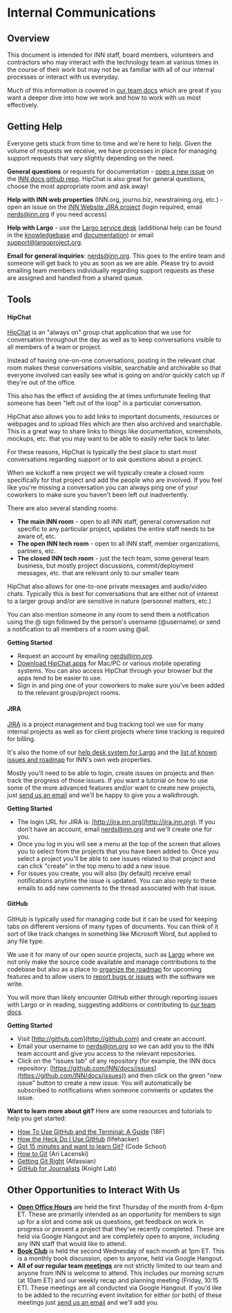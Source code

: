 # Internal Communications

## Overview

This document is intended for INN staff, board members, volunteers and contractors who may interact with the technology team at various times in the course of their work but may not be as familiar with all of our internal processes or interact with us everyday.

Much of this information is covered in [our team docs](http://github.com/inn/docs) which are great if you want a deeper dive into how we work and how to work with us most effectively.

## Getting Help

Everyone gets stuck from time to time and we're here to help. Given the volume of requests we receive, we have processes in place for managing support requests that vary slightly depending on the need.

**General questions** or requests for documentation - [open a new issue](https://github.com/INN/docs/issues) on the [INN docs github repo](https://github.com/INN/docs). HipChat is also great for general questions, choose the most appropriate room and ask away!

**Help with INN web properties** (INN.org, journo.biz, newstraining.org, etc.) - open an issue on the [INN Website JIRA project](http://jira.inn.org/browse/INNDEV/) (login required, email [nerds@inn.org](mailto:nerds@inn.org) if you need access)

**Help with Largo** - use the [Largo service desk](http://jira.inn.org/servicedesk/customer/portal/4) (additional help can be found in the [knowledgebase](http://confluence.inn.org/display/LKB/Largo+Knowledge+Base) and [documentation](http://largo.readthedocs.org/)) or email [support@largoproject.org](mailto:support@largoproject.org).

**Email for general inquiries**: [nerds@inn.org](mailto:nerds@inn.org). This goes to the entire team and someone will get back to you as soon as we are able. Please try to avoid emailing team members individually regarding support requests as these are assigned and handled from a shared queue.

## Tools

#### HipChat

[HipChat](https://www.hipchat.com/) is an "always on" group chat application that we use for conversation throughout the day as well as to keep conversations visible to all members of a team or project. 

Instead of having one-on-one conversations, posting in the relevant chat room makes these conversations visible, searchable and archivable so that everyone involved can easily see what is going on and/or quickly catch up if they're out of the office.

This also has the effect of avoiding the at times unfortunate feeling that someone has been "left out of the loop" in a particular conversation.

HipChat also allows you to add links to important documents, resources or webpages and to upload files which are then also archived and searchable. This is a great way to share links to things like documentation, screenshots, mockups, etc. that you may want to be able to easily refer back to later.

For these reasons, HipChat is typically the best place to start most conversations regarding support or to ask questions about a project.

When we kickoff a new project we will typically create a closed room specifically for that project and add the people who are involved. If you feel like you're missing a conversation you can always ping one of your coworkers to make sure you haven't been left out inadvertently.

There are also several standing rooms:

- **The main INN room** - open to all INN staff, general conversation not specific to any particular project, updates the entire staff needs to be aware of, etc.
- **The open INN tech room** - open to all INN staff, member organizations, partners, etc.
- **The closed INN tech room** - just the tech team, some general team business, but mostly project discussions, commit/deployment messages, etc. that are relevant only to our smaller team

HipChat also allows for one-to-one private messages and audio/video chats. Typically this is best for conversations that are either not of interest to a larger group and/or are sensitive in nature (personnel matters, etc.)

You can also mention someone in any room to send them a notification using the @ sign followed by the person's username (@username) or send a notification to all members of a room using @all.

**Getting Started**

- Request an account by emailing [nerds@inn.org](mailto:nerds@inn.org).
- [Download HipChat apps](https://www.hipchat.com/downloads) for Mac/PC or various mobile operating systems. You can also access HipChat through your browser but the apps tend to be easier to use.
- Sign in and ping one of your coworkers to make sure you've been added to the relevant group/project rooms.

#### JIRA

[JIRA](http://jira.inn.org) is a project management and bug tracking tool we use for many internal projects as well as for client projects where time tracking is required for billing.

It's also the home of our [help desk system for Largo](http://jira.inn.org/servicedesk/customer/portal/4) and the [list of known issues and roadmap](http://jira.inn.org/browse/INNDEV/) for INN's own web properties.

Mostly you'll need to be able to login, create issues on projects and then track the progress of those issues. If you want a tutorial on how to use some of the more advanced features and/or want to create new projects, just [send us an email](mailto:nerds@inn.org) and we'll be happy to give you a walkthrough.

**Getting Started**

- The login URL for JIRA is: [http://jira.inn.org](http://jira.inn.org). If you don't have an account, email [nerds@inn.org](nerds@inn.org) and we'll create one for you.
- Once you log in you will see a menu at the top of the screen that allows you to select from the projects that you have been added to. Once you select a project you'll be able to see issues related to that project and can click "create" in the top menu to add a new issue.
- For issues you create, you will also (by default) receive email notifications anytime the issue is updated. You can also reply to these emails to add new comments to the thread associated with that issue.

#### GitHub

GitHub is typically used for managing code but it can be used for keeping tabs on different versions of many types of documents. You can think of it sort of like track changes in something like Microsoft Word, but applied to any file type.

We use it for many of our open source projects, such as [Largo](http://github.com/inn/largo) where we not only make the source code available and manage contributions to the codebase but also as a place to [organize the roadmap](https://github.com/INN/largo/issues) for upcoming features and to allow users to [report bugs or issues](https://github.com/INN/Largo/issues/new) with the software we write.

You will more than likely encounter GitHub either through reporting issues with Largo or in reading, suggesting additions or contributing to [our team docs](http://github.com/inn/docs).

**Getting Started**

- Visit [http://github.com](http://github.com) and create an account.
- Email your username to [nerds@inn.org](mailto:nerds@inn.org) so we can add you to the INN team account and give you access to the relevant repositories.
- Click on the "issues tab" of any repository (for example, the INN docs repository: [https://github.com/INN/docs/issues](https://github.com/INN/docs/issues)) and then click on the green "new issue" button to create a new issue. You will automatically be subscribed to notifications when someone comments or updates the issue.

**Want to learn more about git?** Here are some resources and tutorials to help you get started:
	
- [How To Use GitHub and the Terminal: A Guide](https://18f.gsa.gov/2015/03/03/how-to-use-github-and-the-terminal-a-guide/) (18F)
- [How the Heck Do I Use GitHub](http://lifehacker.com/5983680/how-the-heck-do-i-use-github) (lifehacker)
- [Got 15 minutes and want to learn Git?](https://try.github.io) (Code School)
- [How to Git](https://github.com/tensory/HowToGit) (Ari Lacenski)
- [Getting Git Right](https://www.atlassian.com/git/) (Atlassian)
- [GitHub for Journalists](http://knightlab.northwestern.edu/2013/06/13/getting-github-why-journalists-should-know-and-use-the-social-coding-site/) (Knight Lab)

## Other Opportunities to Interact With Us

- **[Open Office Hours](/projects/office-hours/)** are held the first Thursday of the month from 4-6pm ET. These are primarily intended as an opportunity for members to sign up for a slot and come ask us questions, get feedback on work in progress or present a project that they've recently completed. These are held via Google Hangout and are completely open to anyone, including any INN staff that would like to attend.
- **[Book Club](/projects/book-club/)** is held the second Wednesday of each month at 1pm ET. This is a monthly book discussion, open to anyone, held via Google Hangout.
- **All of our regular team [meetings](/how-we-work/meetings.md)** are not strictly limited to our team and anyone from INN is welcome to attend. This includes our morning scrum (at 10am ET) and our weekly recap and planning meeting (Friday, 10:15 ET). These meetings are all conducted via Google Hangout. If you'd like to be added to the recurring event invitation for either (or both) of these meetings just [send us an email](mailto:nerds@inn.org) and we'll add you.


